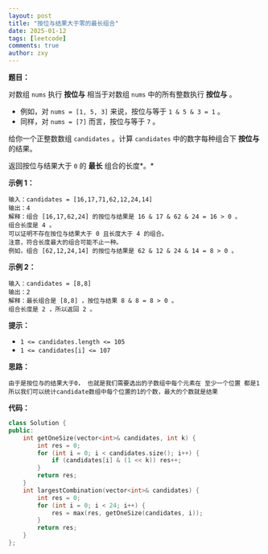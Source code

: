 ```yaml
---
layout: post
title: "按位与结果大于零的最长组合"
date: 2025-01-12
tags: [leetcode]
comments: true
author: zxy
---
```


**题目：**

对数组 `nums` 执行 **按位与** 相当于对数组 `nums` 中的所有整数执行 **按位与** 。

- 例如，对 `nums = [1, 5, 3]` 来说，按位与等于 `1 & 5 & 3 = 1` 。
- 同样，对 `nums = [7]` 而言，按位与等于 `7` 。

给你一个正整数数组 `candidates` 。计算 `candidates` 中的数字每种组合下 **按位与** 的结果。

返回按位与结果大于 `0` 的 **最长** 组合的长度*。*

**示例 1：**

```
输入：candidates = [16,17,71,62,12,24,14]
输出：4
解释：组合 [16,17,62,24] 的按位与结果是 16 & 17 & 62 & 24 = 16 > 0 。
组合长度是 4 。
可以证明不存在按位与结果大于 0 且长度大于 4 的组合。
注意，符合长度最大的组合可能不止一种。
例如，组合 [62,12,24,14] 的按位与结果是 62 & 12 & 24 & 14 = 8 > 0 。
```

**示例 2：**

```
输入：candidates = [8,8]
输出：2
解释：最长组合是 [8,8] ，按位与结果 8 & 8 = 8 > 0 。
组合长度是 2 ，所以返回 2 。
```

**提示：**

- `1 <= candidates.length <= 105`
- `1 <= candidates[i] <= 107`

**思路：**

```
由于是按位与的结果大于0， 也就是我们需要选出的子数组中每个元素在 至少一个位置 都是1
所以我们可以统计candidate数组中每个位置的1的个数，最大的个数就是结果
```

**代码：**

```cpp
class Solution {
public:
    int getOneSize(vector<int>& candidates, int k) {
        int res = 0;
        for (int i = 0; i < candidates.size(); i++) {
            if (candidates[i] & (1 << k)) res++;
        }
        return res;
    }
    int largestCombination(vector<int>& candidates) {
        int res = 0;
        for (int i = 0; i < 24; i++) {
            res = max(res, getOneSize(candidates, i));
        }
        return res;
    }
};
```

